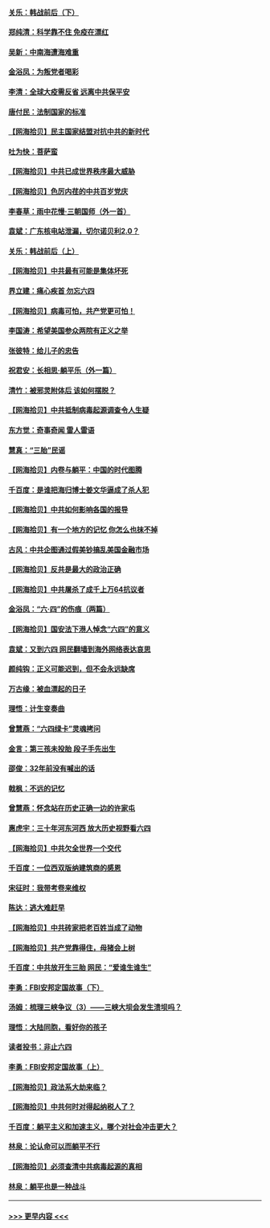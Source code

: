 #### [关乐：韩战前后（下）](../pages/nsc993/n13034113.md?t=06201601) 
#### [郑纯清：科学靠不住 免疫在漂红](../pages/nsc993/n13034093.md?t=06201601) 
#### [吴新：中南海遭海难重](../pages/nsc993/n13034084.md?t=06201601) 
#### [金浴凤：为叛党者喝彩](../pages/nsc993/n13034058.md?t=06201601) 
#### [李清：全球大疫需反省 远离中共保平安](../pages/nsc993/n13033784.md?t=06201601) 
#### [唐付民：法制国家的标准](../pages/nsc993/n13032944.md?t=06201601) 
#### [【网海拾贝】民主国家结盟对抗中共的新时代](../pages/nsc993/n13031717.md?t=06201601) 
#### [吐为快：菩萨蛮](../pages/nsc993/n13030033.md?t=06201601) 
#### [【网海拾贝】中共已成世界秩序最大威胁](../pages/nsc993/n13028138.md?t=06201601) 
#### [【网海拾贝】色厉内荏的中共百岁党庆](../pages/nsc993/n13025582.md?t=06201601) 
#### [李春草：雨中花慢‧三朝国师（外一首）](../pages/nsc993/n13025567.md?t=06201601) 
#### [袁斌：广东核电站泄漏，切尔诺贝利2.0？](../pages/nsc993/n13025475.md?t=06201601) 
#### [关乐：韩战前后（上）](../pages/nsc993/n13025387.md?t=06201601) 
#### [【网海拾贝】中共最有可能是集体坏死](../pages/nsc993/n13023101.md?t=06201601) 
#### [界立建：痛心疾首 勿忘六四](../pages/nsc993/n13022339.md?t=06201601) 
#### [【网海拾贝】病毒可怕，共产党更可怕！](../pages/nsc993/n13020728.md?t=06201601) 
#### [李国涛：希望美国参众两院有正义之举](../pages/nsc993/n13020674.md?t=06201601) 
#### [张彼特：给儿子的忠告](../pages/nsc993/n13018934.md?t=06201601) 
#### [祝君安：长相思‧躺平乐（外一篇）](../pages/nsc993/n13018923.md?t=06201601) 
#### [清竹：被邪灵附体后 该如何摆脱？](../pages/nsc993/n13018877.md?t=06201601) 
#### [【网海拾贝】中共抵制病毒起源调查令人生疑](../pages/nsc993/n13017785.md?t=06201601) 
#### [东方觉：奇事奇闻 雷人雷语](../pages/nsc993/n13017577.md?t=06201601) 
#### [慧真：“三胎”民谣](../pages/nsc993/n13017394.md?t=06201601) 
#### [【网海拾贝】内卷与躺平：中国的时代图腾](../pages/nsc993/n13016128.md?t=06201601) 
#### [千百度：是谁把海归博士姜文华逼成了杀人犯](../pages/nsc993/n13015218.md?t=06201601) 
#### [【网海拾贝】中共如何影响各国的报导](../pages/nsc993/n13012599.md?t=06201601) 
#### [【网海拾贝】有一个地方的记忆 你怎么也抹不掉](../pages/nsc993/n13009802.md?t=06201601) 
#### [古风：中共企图通过假美钞搞乱美国金融市场](../pages/nsc993/n13009626.md?t=06201601) 
#### [【网海拾贝】反共是最大的政治正确](../pages/nsc993/n13007051.md?t=06201601) 
#### [【网海拾贝】中共屠杀了成千上万64抗议者](../pages/nsc993/n13002713.md?t=06201601) 
#### [金浴凤：“六·四”的伤痕（两篇）](../pages/nsc993/n13001719.md?t=06201601) 
#### [【网海拾贝】国安法下港人悼念“六四”的意义](../pages/nsc993/n13001039.md?t=06201601) 
#### [袁斌：又到六四 网民翻墙到海外网络表达哀思](../pages/nsc993/n13000995.md?t=06201601) 
#### [颜纯钩：正义可能迟到，但不会永远缺席](../pages/nsc993/n13000920.md?t=06201601) 
#### [万古缘：被血漂起的日子](../pages/nsc993/n13000914.md?t=06201601) 
#### [理悟：计生变奏曲](../pages/nsc993/n13000414.md?t=06201601) 
#### [曾慧燕：“六四绿卡”灵魂拷问](../pages/nsc993/n13000277.md?t=06201601) 
#### [金言：第三孩未投胎 段子手先出生](../pages/nsc993/n13000215.md?t=06201601) 
#### [邵俊：32年前没有喊出的话](../pages/nsc993/n13000181.md?t=06201601) 
#### [戟枫：不远的记忆](../pages/nsc993/n13000121.md?t=06201601) 
#### [曾慧燕：怀念站在历史正确一边的许家屯](../pages/nsc993/n13000073.md?t=06201601) 
#### [惠虎宇：三十年河东河西 放大历史视野看六四](../pages/nsc993/n13000018.md?t=06201601) 
#### [【网海拾贝】中共欠全世界一个交代](../pages/nsc993/n12998706.md?t=06201601) 
#### [千百度：一位西双版纳建筑商的感恩](../pages/nsc993/n12998487.md?t=06201601) 
#### [宋征时：我带考卷来维权](../pages/nsc993/n12994088.md?t=06201601) 
#### [陈达：逃大难赶早](../pages/nsc993/n12993569.md?t=06201601) 
#### [【网海拾贝】中共砖家把老百姓当成了动物](../pages/nsc993/n12993483.md?t=06201601) 
#### [【网海拾贝】共产党靠得住，母猪会上树](../pages/nsc993/n12990730.md?t=06201601) 
#### [千百度：中共放开生三胎 网民：“爱谁生谁生”](../pages/nsc993/n12990644.md?t=06201601) 
#### [李勇：FBI安邦定国故事（下）](../pages/nsc993/n12987854.md?t=06201601) 
#### [汤姆：梳理三峡争议（3）——三峡大坝会发生溃坝吗？](../pages/nsc993/n12989806.md?t=06201601) 
#### [理悟：大陆同胞，看好你的孩子](../pages/nsc993/n12989778.md?t=06201601) 
#### [读者投书：非止六四](../pages/nsc993/n12989673.md?t=06201601) 
#### [李勇：FBI安邦定国故事（上）](../pages/nsc993/n12987749.md?t=06201601) 
#### [【网海拾贝】政法系大劫来临？](../pages/nsc993/n12987596.md?t=06201601) 
#### [【网海拾贝】中共何时对得起纳税人了？](../pages/nsc993/n12985578.md?t=06201601) 
#### [千百度：躺平主义和加速主义，哪个对社会冲击更大？](../pages/nsc993/n12985512.md?t=06201601) 
#### [林泉：论认命可以而躺平不行](../pages/nsc993/n12985505.md?t=06201601) 
#### [【网海拾贝】必须查清中共病毒起源的真相](../pages/nsc993/n12984276.md?t=06201601) 
#### [林泉：躺平也是一种战斗](../pages/nsc993/n12984194.md?t=06201601) 

----
#### [ >>> 更早内容 <<< ](../indexes/nsc993-earlier.md)
